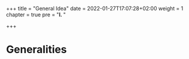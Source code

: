 +++
title = "General Idea"
date = 2022-01-27T17:07:28+02:00
weight = 1
chapter = true
pre = "<b>I. </b>"

+++

# Generalities